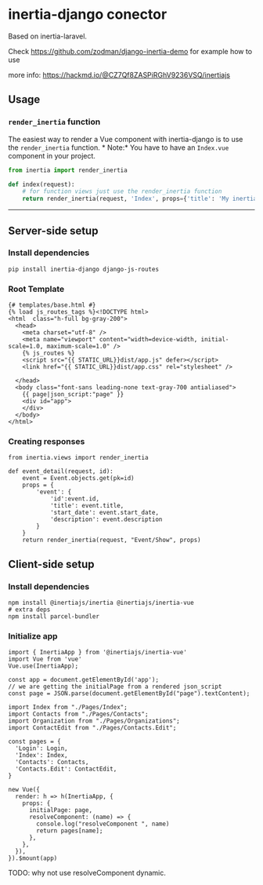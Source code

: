 # inertia-django conector

Based on inertia-laravel.

Check https://github.com/zodman/django-inertia-demo for example how to use

more info: https://hackmd.io/@CZ7Qf8ZASPiRGhV9236VSQ/inertiajs

## Usage

### `render_inertia` function

The easiest way to render a Vue component with inertia-django is to use the `render_inertia` function. *
Note:* You have to have an `Index.vue` component in your project.


```python
from inertia import render_inertia

def index(request):
    # for function views just use the render_inertia function
    return render_inertia(request, 'Index', props={'title': 'My inertia-django page'}, template_name='index.html')
```

----

## Server-side setup

### Install dependencies

`pip install inertia-django django-js-routes`

### Root Template

```html=
{# templates/base.html #}
{% load js_routes_tags %}<!DOCTYPE html>
<html  class="h-full bg-gray-200">
  <head>
    <meta charset="utf-8" />
    <meta name="viewport" content="width=device-width, initial-scale=1.0, maximum-scale=1.0" />
    {% js_routes %}
    <script src="{{ STATIC_URL}}dist/app.js" defer></script>
    <link href="{{ STATIC_URL}}dist/app.css" rel="stylesheet" />
            
  </head>
  <body class="font-sans leading-none text-gray-700 antialiased">
    {{ page|json_script:"page" }}
    <div id="app">
    </div>
  </body>
</html>
```

### Creating responses

```python=
from inertia.views import render_inertia

def event_detail(request, id):
    event = Event.objects.get(pk=id)
    props = {
        'event': {
            'id':event.id,
            'title': event.title,
            'start_date': event.start_date,
            'description': event.description
        }
    }
    return render_inertia(request, "Event/Show", props)
```

## Client-side setup
### Install dependencies
```
npm install @inertiajs/inertia @inertiajs/inertia-vue 
# extra deps
npm install parcel-bundler
```

### Initialize app

```javascript=
import { InertiaApp } from '@inertiajs/inertia-vue'
import Vue from 'vue'
Vue.use(InertiaApp);

const app = document.getElementById('app');
// we are getting the initialPage from a rendered json_script
const page = JSON.parse(document.getElementById("page").textContent);

import Index from "./Pages/Index";
import Contacts from "./Pages/Contacts";
import Organization from "./Pages/Organizations";
import ContactEdit from "./Pages/Contacts.Edit";

const pages = {
  'Login': Login,
  'Index': Index,
  'Contacts': Contacts,
  'Contacts.Edit': ContactEdit,
}

new Vue({
  render: h => h(InertiaApp, {
    props: {
      initialPage: page,
      resolveComponent: (name) => {
        console.log("resolveComponent ", name)
        return pages[name];
      },
    },
  }),
}).$mount(app)

```
TODO: why not use resolveComponent dynamic.
